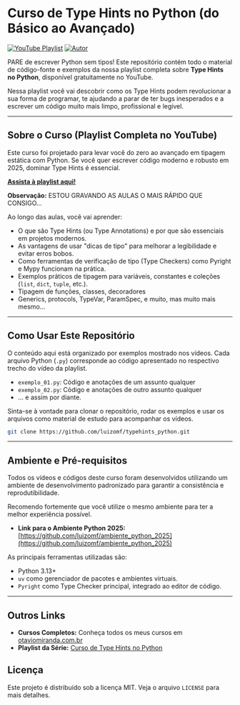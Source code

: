 # Curso de Type Hints no Python (do Básico ao Avançado)

[![YouTube Playlist](https://img.shields.io/badge/YouTube-Playlist_Completa-FF0000?style=for-the-badge&logo=youtube)](https://www.youtube.com/playlist?list=PLbIBj8vQhvm04EuddtleOAoEmfU9vwQlN)
[![Autor](https://img.shields.io/badge/Autor-Otávio_Miranda-blue?style=for-the-badge)](https://www.otaviomiranda.com.br/)

PARE de escrever Python sem tipos! Este repositório contém todo o material de
código-fonte e exemplos da nossa playlist completa sobre **Type Hints no
Python**, disponível gratuitamente no YouTube.

Nessa playlist você vai descobrir como os Type Hints podem revolucionar a sua
forma de programar, te ajudando a parar de ter bugs inesperados e a escrever um
código muito mais limpo, profissional e legível.

---

## Sobre o Curso (Playlist Completa no YouTube)

Este curso foi projetado para levar você do zero ao avançado em tipagem estática
com Python. Se você quer escrever código moderno e robusto em 2025, dominar Type
Hints é essencial.

**[Assista à playlist aqui!](https://www.youtube.com/playlist?list=PLbIBj8vQhvm04EuddtleOAoEmfU9vwQlN)**

**Observação:** ESTOU GRAVANDO AS AULAS O MAIS RÁPIDO QUE CONSIGO...

Ao longo das aulas, você vai aprender:

- O que são Type Hints (ou Type Annotations) e por que são essenciais em
  projetos modernos.
- As vantagens de usar "dicas de tipo" para melhorar a legibilidade e evitar
  erros bobos.
- Como ferramentas de verificação de tipo (Type Checkers) como Pyright e Mypy
  funcionam na prática.
- Exemplos práticos de tipagem para variáveis, constantes e coleções (`list`,
  `dict`, `tuple`, etc.).
- Tipagem de funções, classes, decoradores
- Generics, protocols, TypeVar, ParamSpec, e muito, mas muito mais mesmo...

---

## Como Usar Este Repositório

O conteúdo aqui está organizado por exemplos mostrado nos vídeos. Cada arquivo
Python (`.py`) corresponde ao código apresentado no respectivo trecho do vídeo
da playlist.

- `exemplo_01.py`: Código e anotações de um assunto qualquer
- `exemplo_02.py`: Código e anotações de outro assunto qualquer
- ... e assim por diante.

Sinta-se à vontade para clonar o repositório, rodar os exemplos e usar os
arquivos como material de estudo para acompanhar os vídeos.

```bash
git clone https://github.com/luizomf/typehints_python.git
```

---

## Ambiente e Pré-requisitos

Todos os vídeos e códigos deste curso foram desenvolvidos utilizando um ambiente
de desenvolvimento padronizado para garantir a consistência e reprodutibilidade.

Recomendo fortemente que você utilize o mesmo ambiente para ter a melhor
experiência possível.

- **Link para o Ambiente Python 2025:**
  [https://github.com/luizomf/ambiente_python_2025](https://github.com/luizomf/ambiente_python_2025)

As principais ferramentas utilizadas são:

- Python 3.13+
- `uv` como gerenciador de pacotes e ambientes virtuais.
- `Pyright` como Type Checker principal, integrado ao editor de código.

---

## Outros Links

- **Cursos Completos:** Conheça todos os meus cursos em
  [otaviomiranda.com.br](https://www.otaviomiranda.com.br/)
- **Playlist da Série:**
  [Curso de Type Hints no Python](https://www.youtube.com/playlist?list=PLbIBj8vQhvm04EuddtleOAoEmfU9vwQlN)

## Licença

Este projeto é distribuído sob a licença MIT. Veja o arquivo `LICENSE` para mais
detalhes.
